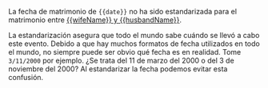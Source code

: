 La fecha de matrimonio de `{{date}}` no ha sido estandarizada para el matrimonio entre
[{{wifeName}} y {{husbandName}}](https://familysearch.org/tree/#view=coupleRelationship&relationshipId={{crid}}).

La estandarización asegura que todo el mundo sabe cuándo se llevó a cabo este evento.
Debido a que hay muchos formatos de fecha utilizados en todo el mundo, no siempre puede ser obvio qué fecha es en realidad.
Tome `3/11/2000` por ejemplo. ¿Se trata del 11 de marzo del 2000 o del 3 de noviembre del 2000?
Al estandarizar la fecha podemos evitar esta confusión.
